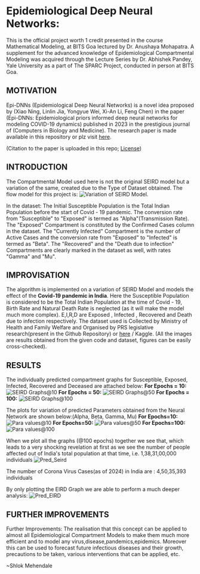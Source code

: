 # Epidemiological Deep Neural Networks:

This is the official project worth 1 credit presented in the course Mathematical Modeling, at BITS Goa lectured by Dr. Anushaya Mohapatra. A supplement for the advanced knowledge of Epidemiological Compartmental Modeling was acquired through the Lecture Series by Dr. Abhishek Pandey, Yale University as a part of The SPARC Project, conducted in person at BITS Goa.

## MOTIVATION
Epi-DNNs (Epidemiological Deep Neural Networks) is a novel idea proposed by (Xiao Ning, Linlin Jia, Yongyue Wei, Xi-An Li, Feng Chen) in the paper (Epi-DNNs: Epidemiological priors informed deep neural networks for modeling COVID-19 dynamics) published in 2023 in the prestigious journal of (Computers in Biology and Medicine). The research paper is made available in this repository or plz visit [here](https://www.sciencedirect.com/science/article/pii/S0010482523001580). 

(Citation to the paper is uploaded in this repo; [License](https://creativecommons.org/licenses/by/4.0/))

## INTRODUCTION 
The Compartmental Model used here is not the original SEIRD model but a variation of the same, created due to the Type of Dataset obtained. The flow model for this project is: 
![Variation of SEIRD Model](https://github.com/MehShlok/Implementation-of-Epi-DNNs/assets/119751755/d21b39dd-0e23-4e6f-874e-ced52fc58e24).

In the dataset:
The Initial Susceptible Population is the Total Indian Population before the start of Covid - 19 pandemic. The conversion rate from "Susceptible" to "Exposed" is termed as "Alpha"(Transmission Rate).
The "Exposed" Compartment is constituted by the Confirmed Cases column in the dataset.
The "Currently Infected" Compartment is the number of Active Cases and the conversion rate from "Exposed" to "Infected" is termed as "Beta".
The "Recovered" and the "Death due to infection" Compartments are clearly marked in the dataset as well, with rates "Gamma" and "Mu".

## IMPROVISATION
The algorithm is implemented on a variation of SEIRD Model and models the effect of the **Covid-19 pandemic in India**. Here the Susceptible Population is considered to be the Total Indian Population at the time of Covid - 19, Birth Rate and Natural Death Rate is neglected (as it will make the model much more complex). E,I,R,D are Exposed , Infected , Recovered and Death due to infection respectively. The dataset used is Collected by Ministry of Health and Family Welfare and Organised by PRS legislative research(present in the Github Repository) or [here](https://prsindia.org/covid-19/overview) / Kaggle.
(All the images are results obtained from the given code and dataset, figures can be easily cross-checked).

## RESULTS
The individually predicted compartment graphs for Susceptible, Exposed, Infected, Recovered and Deceased are attached below:
**For Epochs = 10:**
![SEIRD Graphs@10](https://github.com/MehShlok/Implementation-of-Epi-DNNs/assets/119751755/3c4b711d-7ece-432e-b6e6-83f9093f5a2a)
**For Epochs = 50:**
![SEIRD Graphs@50](https://github.com/MehShlok/Implementation-of-Epi-DNNs/assets/119751755/2e9925bd-eeaa-4f61-b339-3ba7f70a17cc)
**For Epochs = 100:**
![SEIRD Graphs@100](https://github.com/MehShlok/Implementation-of-Epi-DNNs/assets/119751755/8095ffba-8513-4625-a65d-6c1c806806ab)

The plots for variation of predicted Parameters obtained from the Neural Network are shown below:(Alpha, Beta, Gamma, Mu)
**For Epochs=10:**
![Para values@10](https://github.com/MehShlok/Implementation-of-Epi-DNNs/assets/119751755/c6b782db-605e-46ab-9356-ab00e5e3c7b6)
**For Epochs=50:**
![Para values@50](https://github.com/MehShlok/Implementation-of-Epi-DNNs/assets/119751755/3b88f6a9-822d-4881-b136-d1a8582ead02)
**For Epochs=100:**
![Para values@100](https://github.com/MehShlok/Implementation-of-Epi-DNNs/assets/119751755/0208be27-63a8-4f09-a106-164dae093262)

When we plot all the graphs (@100 epochs) together we see that, which leads to a very shocking revelation at first as we see the number of people affected out of India's total population at that time, i.e. 1,38,31,00,000 individuals
![Pred_Seird](https://github.com/MehShlok/Implementation-of-Epi-DNNs/assets/119751755/f62e6b41-c772-4305-a6ed-b665f2c43cfa)

The number of Corona Virus Cases(as of 2024) in India are : 4,50,35,393 individuals

By only plotting the EIRD Graph we are able to perform a much deeper analysis:
![Pred_EIRD](https://github.com/MehShlok/Implementation-of-Epi-DNNs/assets/119751755/64170d35-3457-45fd-8a96-c9a394164384)


## FURTHER IMPROVEMENTS
Further Improvements: The realisation that this concept can be applied to almost all Epidemiological Compartment Models to make them much more efficient and to model any virus,disease,pandemics,epidemics.
Moreover this can be used to forecast future infectious diseases and their growth, precautions to be taken, various interventions that can be applied, etc.

~Shlok Mehendale
